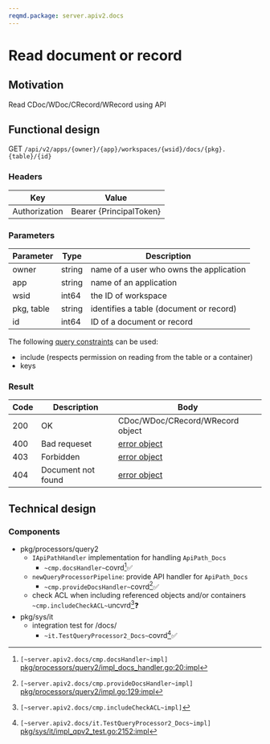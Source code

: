 ```yaml
---
reqmd.package: server.apiv2.docs
---
```


# Read document or record

## Motivation

Read CDoc/WDoc/CRecord/WRecord using API

## Functional design

GET `/api/v2/apps/{owner}/{app}/workspaces/{wsid}/docs/{pkg}.{table}/{id}`

### Headers

| Key | Value |
| --- | --- |
| Authorization | Bearer {PrincipalToken} |

### Parameters

| Parameter | Type | Description |
| --- | --- | --- |
| owner | string | name of a user who owns the application |
| app | string | name of an application |
| wsid | int64 | the ID of workspace |
| pkg, table | string | identifies a table (document or record) |
| id | int64 | ID of a document or record |

The following [query constraints](query-constraints.md) can be used:

- include (respects permission on reading from the table or a container)
- keys

### Result

| Code | Description | Body 
| --- | --- | --- |
| 200 | OK | CDoc/WDoc/CRecord/WRecord object |
| 400 | Bad requeset | [error object](errors.md) |
| 403 | Forbidden | [error object](errors.md) |
| 404 | Document not found | [error object](errors.md) |

## Technical design

### Components

- pkg/processors/query2
  - `IApiPathHandler` implementation for handling `ApiPath_Docs`
    - `~cmp.docsHandler~`covrd[^1]✅
  - `newQueryProcessorPipeline`: provide API handler for `ApiPath_Docs`
    - `~cmp.provideDocsHandler~`covrd[^2]✅
  - check ACL when including referenced objects and/or containers `~cmp.includeCheckACL~`uncvrd[^4]❓
- pkg/sys/it
  - integration test for /docs/
    - `~it.TestQueryProcessor2_Docs~`covrd[^3]✅

[^1]: `[~server.apiv2.docs/cmp.docsHandler~impl]` [pkg/processors/query2/impl_docs_handler.go:20:impl](https://github.com/voedger/voedger/blob/main/pkg/processors/query2/impl_docs_handler.go#L20)
[^2]: `[~server.apiv2.docs/cmp.provideDocsHandler~impl]` [pkg/processors/query2/impl.go:129:impl](https://github.com/voedger/voedger/blob/main/pkg/processors/query2/impl.go#L129)
[^3]: `[~server.apiv2.docs/it.TestQueryProcessor2_Docs~impl]` [pkg/sys/it/impl_qpv2_test.go:2152:impl](https://github.com/voedger/voedger/blob/main/pkg/sys/it/impl_qpv2_test.go#L2152)
[^4]: `[~server.apiv2.docs/cmp.includeCheckACL~impl]`
